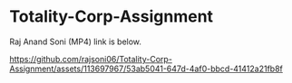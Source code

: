 # Totality-Corp-Assignment
Raj Anand Soni  (MP4) link is below.

https://github.com/rajsoni06/Totality-Corp-Assignment/assets/113697967/53ab5041-647d-4af0-bbcd-41412a21fb8f
